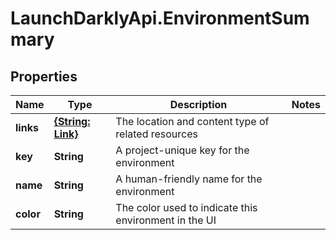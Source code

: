 # LaunchDarklyApi.EnvironmentSummary

## Properties

Name | Type | Description | Notes
------------ | ------------- | ------------- | -------------
**links** | [**{String: Link}**](Link.md) | The location and content type of related resources | 
**key** | **String** | A project-unique key for the environment | 
**name** | **String** | A human-friendly name for the environment | 
**color** | **String** | The color used to indicate this environment in the UI | 


